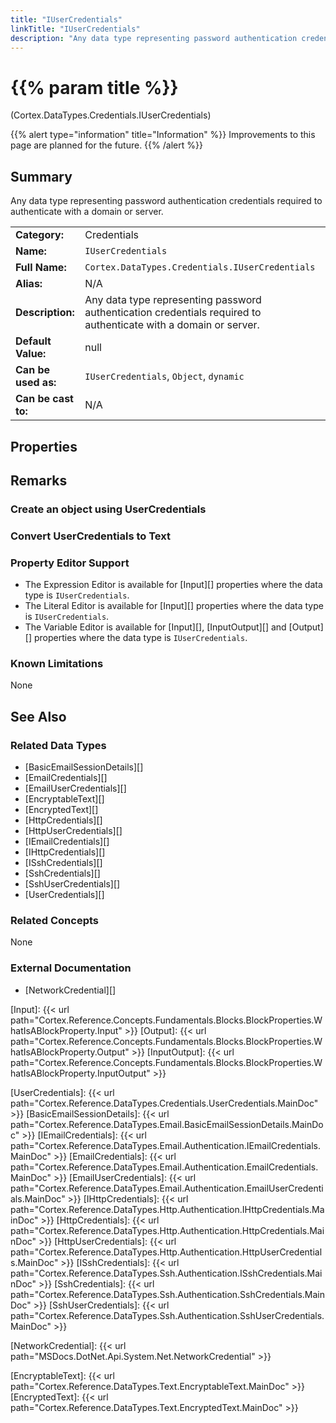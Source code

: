 ```yaml
---
title: "IUserCredentials"
linkTitle: "IUserCredentials"
description: "Any data type representing password authentication credentials required to authenticate with a domain or server."
---
```


# {{% param title %}}

<p class="namespace">(Cortex.DataTypes.Credentials.IUserCredentials)</p>

{{% alert type="information" title="Information" %}} Improvements to this page are planned for the future. {{% /alert %}}

## Summary

Any data type representing password authentication credentials required to authenticate with a domain or server.

| | |
|-|-|
| **Category:**          | Credentials                                            |
| **Name:**              | `IUserCredentials`                                      |
| **Full Name:**         | `Cortex.DataTypes.Credentials.IUserCredentials`         |
| **Alias:**             | N/A                                                    |
| **Description:**       | Any data type representing password authentication credentials required to authenticate with a domain or server. |
| **Default Value:**     | null                                                   |
| **Can be used as:**    | `IUserCredentials`, `Object`, `dynamic`                 |
| **Can be cast to:**    | N/A                                                    |

## Properties

## Remarks

### Create an object using UserCredentials

### Convert UserCredentials to Text

### Property Editor Support

- The Expression Editor is available for [Input][] properties where the data type is `IUserCredentials`.
- The Literal Editor is available for [Input][] properties where the data type is `IUserCredentials`.
- The Variable Editor is available for [Input][], [InputOutput][] and [Output][] properties where the data type is `IUserCredentials`.

### Known Limitations

None

## See Also

### Related Data Types

- [BasicEmailSessionDetails][]
- [EmailCredentials][]
- [EmailUserCredentials][]
- [EncryptableText][]
- [EncryptedText][]
- [HttpCredentials][]
- [HttpUserCredentials][]
- [IEmailCredentials][]
- [IHttpCredentials][]
- [ISshCredentials][]
- [SshCredentials][]
- [SshUserCredentials][]
- [UserCredentials][]

### Related Concepts

None

### External Documentation

- [NetworkCredential][]

[Input]: {{< url path="Cortex.Reference.Concepts.Fundamentals.Blocks.BlockProperties.WhatIsABlockProperty.Input" >}}
[Output]: {{< url path="Cortex.Reference.Concepts.Fundamentals.Blocks.BlockProperties.WhatIsABlockProperty.Output" >}}
[InputOutput]: {{< url path="Cortex.Reference.Concepts.Fundamentals.Blocks.BlockProperties.WhatIsABlockProperty.InputOutput" >}}

[UserCredentials]: {{< url path="Cortex.Reference.DataTypes.Credentials.UserCredentials.MainDoc" >}}
[BasicEmailSessionDetails]: {{< url path="Cortex.Reference.DataTypes.Email.BasicEmailSessionDetails.MainDoc" >}}
[IEmailCredentials]: {{< url path="Cortex.Reference.DataTypes.Email.Authentication.IEmailCredentials.MainDoc" >}}
[EmailCredentials]: {{< url path="Cortex.Reference.DataTypes.Email.Authentication.EmailCredentials.MainDoc" >}}
[EmailUserCredentials]: {{< url path="Cortex.Reference.DataTypes.Email.Authentication.EmailUserCredentials.MainDoc" >}}
[IHttpCredentials]: {{< url path="Cortex.Reference.DataTypes.Http.Authentication.IHttpCredentials.MainDoc" >}}
[HttpCredentials]: {{< url path="Cortex.Reference.DataTypes.Http.Authentication.HttpCredentials.MainDoc" >}}
[HttpUserCredentials]: {{< url path="Cortex.Reference.DataTypes.Http.Authentication.HttpUserCredentials.MainDoc" >}}
[ISshCredentials]: {{< url path="Cortex.Reference.DataTypes.Ssh.Authentication.ISshCredentials.MainDoc" >}}
[SshCredentials]: {{< url path="Cortex.Reference.DataTypes.Ssh.Authentication.SshCredentials.MainDoc" >}}
[SshUserCredentials]: {{< url path="Cortex.Reference.DataTypes.Ssh.Authentication.SshUserCredentials.MainDoc" >}}

[NetworkCredential]: {{< url path="MSDocs.DotNet.Api.System.Net.NetworkCredential" >}}


[EncryptableText]: {{< url path="Cortex.Reference.DataTypes.Text.EncryptableText.MainDoc" >}}
[EncryptedText]: {{< url path="Cortex.Reference.DataTypes.Text.EncryptedText.MainDoc" >}}
